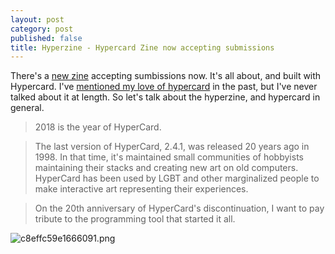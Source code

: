 ```yaml
---
layout: post
category: post
published: false
title: Hyperzine - Hypercard Zine now accepting submissions
---
```

There's a [new zine](https://crime.team/~hypercard/) accepting sumbissions now. It's all about, and built with Hypercard. I've [mentioned my love of hypercard](http://ajroach42.com/a-modern-office-with-vintage-hardware/) in the past, but I've never talked about it at length. So let's talk about the hyperzine, and hypercard in general. 

> 2018 is the year of HyperCard.

>The last version of HyperCard, 2.4.1, was released 20 years ago in 1998. In that time, it's maintained small communities of hobbyists maintaining their stacks and creating new art on old computers. HyperCard has been used by LGBT and other marginalized people to make interactive art representing their experiences.

>On the 20th anniversary of HyperCard's discontinuation, I want to pay tribute to the programming tool that started it all.

![c8effc59e1666091.png]({{site.baseurl}}/images/c8effc59e1666091.png)

